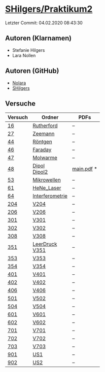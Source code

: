 # [SHilgers/Praktikum2](https://github.com/SHilgers/Praktikum2)

Letzter Commit: 04.02.2020 08:43:30

## Autoren (Klarnamen)
- Stefanie Hilgers
- Lara Nollen

## Autoren (GitHub)
- [Nolara](https://github.com/Nolara)
- [SHilgers](https://github.com/SHilgers)

## Versuche

|        Versuch         |                                                                   Ordner                                                                    |                                                                          PDFs                                                                           |
|------------------------|---------------------------------------------------------------------------------------------------------------------------------------------|---------------------------------------------------------------------------------------------------------------------------------------------------------|
|[16](../../versuch/16)  |[Rutherford](https://github.com/SHilgers/Praktikum2/tree/master/Rutherford)                                                                  |–                                                                                                                                                        |
|[27](../../versuch/27)  |[Zeemann](https://github.com/SHilgers/Praktikum2/tree/master/Zeemann)                                                                        |–                                                                                                                                                        |
|[44](../../versuch/44)  |[Röntgen](https://github.com/SHilgers/Praktikum2/tree/master/R%C3%B6ntgen)                                                                   |–                                                                                                                                                        |
|[46](../../versuch/46)  |[Faraday](https://github.com/SHilgers/Praktikum2/tree/master/Faraday)                                                                        |–                                                                                                                                                        |
|[47](../../versuch/47)  |[Molwarme](https://github.com/SHilgers/Praktikum2/tree/master/Molwarme)                                                                      |–                                                                                                                                                        |
|[48](../../versuch/48)  |[Dipol](https://github.com/SHilgers/Praktikum2/tree/master/Dipol)<br/>[Dipol2](https://github.com/SHilgers/Praktikum2/tree/master/Dipol2)    |[main.pdf](https://docs.google.com/viewer?url=https://raw.githubusercontent.com/NicoWeio/awesome-ap-pdfs/main/SHilgers%E2%88%95Praktikum2/48/main.pdf) \*|
|[53](../../versuch/53)  |[Mikrowellen](https://github.com/SHilgers/Praktikum2/tree/master/Mikrowellen)                                                                |–                                                                                                                                                        |
|[61](../../versuch/61)  |[HeNe_Laser](https://github.com/SHilgers/Praktikum2/tree/master/HeNe_Laser)                                                                  |–                                                                                                                                                        |
|[64](../../versuch/64)  |[Interferometrie](https://github.com/SHilgers/Praktikum2/tree/master/Interferometrie)                                                        |–                                                                                                                                                        |
|[204](../../versuch/204)|[V204](https://github.com/SHilgers/Praktikum2/tree/master/V204)                                                                              |–                                                                                                                                                        |
|[206](../../versuch/206)|[V206](https://github.com/SHilgers/Praktikum2/tree/master/V206)                                                                              |–                                                                                                                                                        |
|[301](../../versuch/301)|[V301](https://github.com/SHilgers/Praktikum2/tree/master/V301)                                                                              |–                                                                                                                                                        |
|[302](../../versuch/302)|[V302](https://github.com/SHilgers/Praktikum2/tree/master/V302)                                                                              |–                                                                                                                                                        |
|[308](../../versuch/308)|[V308](https://github.com/SHilgers/Praktikum2/tree/master/V308)                                                                              |–                                                                                                                                                        |
|[351](../../versuch/351)|[LeerDruck](https://github.com/SHilgers/Praktikum2/tree/master/LeerDruck)<br/>[V351](https://github.com/SHilgers/Praktikum2/tree/master/V351)|–                                                                                                                                                        |
|[353](../../versuch/353)|[V353](https://github.com/SHilgers/Praktikum2/tree/master/V353)                                                                              |–                                                                                                                                                        |
|[354](../../versuch/354)|[V354](https://github.com/SHilgers/Praktikum2/tree/master/V354)                                                                              |–                                                                                                                                                        |
|[401](../../versuch/401)|[V401](https://github.com/SHilgers/Praktikum2/tree/master/V401)                                                                              |–                                                                                                                                                        |
|[402](../../versuch/402)|[V402](https://github.com/SHilgers/Praktikum2/tree/master/V402)                                                                              |–                                                                                                                                                        |
|[406](../../versuch/406)|[V406](https://github.com/SHilgers/Praktikum2/tree/master/V406)                                                                              |–                                                                                                                                                        |
|[501](../../versuch/501)|[V502](https://github.com/SHilgers/Praktikum2/tree/master/V502)                                                                              |–                                                                                                                                                        |
|[504](../../versuch/504)|[V504](https://github.com/SHilgers/Praktikum2/tree/master/V504)                                                                              |–                                                                                                                                                        |
|[601](../../versuch/601)|[V601](https://github.com/SHilgers/Praktikum2/tree/master/V601)                                                                              |–                                                                                                                                                        |
|[602](../../versuch/602)|[V602](https://github.com/SHilgers/Praktikum2/tree/master/V602)                                                                              |–                                                                                                                                                        |
|[701](../../versuch/701)|[V701](https://github.com/SHilgers/Praktikum2/tree/master/V701)                                                                              |–                                                                                                                                                        |
|[702](../../versuch/702)|[V702](https://github.com/SHilgers/Praktikum2/tree/master/V702)                                                                              |–                                                                                                                                                        |
|[703](../../versuch/703)|[V703](https://github.com/SHilgers/Praktikum2/tree/master/V703)                                                                              |–                                                                                                                                                        |
|[901](../../versuch/901)|[US1](https://github.com/SHilgers/Praktikum2/tree/master/US1)                                                                                |–                                                                                                                                                        |
|[902](../../versuch/902)|[US2](https://github.com/SHilgers/Praktikum2/tree/master/US2)                                                                                |–                                                                                                                                                        |
